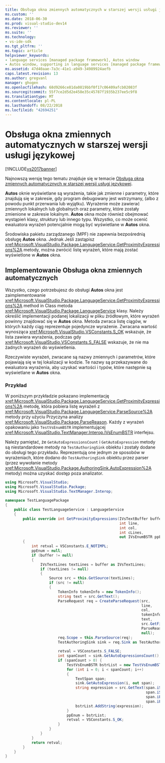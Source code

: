 ```yaml
---
title: Obsługa okna zmiennych automatycznych w starszej wersji usługi językowej | Dokumentacja firmy Microsoft
ms.custom: ''
ms.date: 2018-06-30
ms.prod: visual-studio-dev14
ms.reviewer: ''
ms.suite: ''
ms.technology:
- vs-ide-sdk
ms.tgt_pltfrm: ''
ms.topic: article
helpviewer_keywords:
- language services [managed package framework], Autos window
- Autos window, supporting in language services [managed package framework]
ms.assetid: 47d40aae-7a3c-41e1-a949-34989924aefb
caps.latest.revision: 13
ms.author: gregvanl
manager: ghogen
ms.openlocfilehash: 68d9266ce81da0819bbf0f17c06409afcb02083f
ms.sourcegitcommit: 55f7ce2d5d2e458e35c45787f1935b237ee5c9f8
ms.translationtype: MT
ms.contentlocale: pl-PL
ms.lasthandoff: 08/22/2018
ms.locfileid: "42694251"
---
```

# <a name="support-for-the-autos-window-in-a-legacy-language-service"></a>Obsługa okna zmiennych automatycznych w starszej wersji usługi językowej
[!INCLUDE[vs2017banner](../../includes/vs2017banner.md)]

Najnowszą wersję tego tematu znajduje się w temacie [Obsługa okna zmiennych automatycznych w starszej wersji usługi językowej](https://docs.microsoft.com/visualstudio/extensibility/internals/support-for-the-autos-window-in-a-legacy-language-service).  
  
**Autos** oknie wyświetlane są wyrażenia, takie jak zmienne i parametry, które znajdują się w zakresie, gdy program debugowany jest wstrzymany, (albo z powodu punkt przerwania lub wyjątku). Wyrażenie może zawierać zmiennych lokalnych lub globalnych oraz parametry, które zostały zmienione w zakresie lokalnym. **Autos** okna może również obejmować wystąpień klasy, struktury lub innego typu. Wszystko, co może ocenić ewaluatora wyrażeń potencjalnie mogą być wyświetlane w **Autos** okna.  
  
 Środowiska pakietu zarządzanego (MPF) nie zapewnia bezpośrednią obsługę **Autos** okna. Jednak Jeśli zastąpisz <xref:Microsoft.VisualStudio.Package.LanguageService.GetProximityExpressions%2A> metody, można zwrócić listę wyrażeń, które mają zostać wyświetlone w **Autos** okna.  
  
## <a name="implementing-support-for-the-autos-window"></a>Implementowanie Obsługa okna zmiennych automatycznych  
 Wszystko, czego potrzebujesz do obsługi **Autos** okna jest zaimplementowanie <xref:Microsoft.VisualStudio.Package.LanguageService.GetProximityExpressions%2A> method in Class metoda <xref:Microsoft.VisualStudio.Package.LanguageService> klasy. Należy określić implementacji podanej lokalizacji w pliku źródłowym, które wyrażeń powinny znajdować się w **Autos** okna. Metoda zwraca listę ciągów, w których każdy ciąg reprezentuje pojedyncze wyrażenie. Zwracana wartość wynosząca <xref:Microsoft.VisualStudio.VSConstants.S_OK> wskazuje, że lista zawiera wyrażenia, podczas gdy <xref:Microsoft.VisualStudio.VSConstants.S_FALSE> wskazuje, że nie ma żadnych wyrażeń do wyświetlenia.  
  
 Rzeczywiste wyrażeń, zwracane są nazwy zmiennych i parametrów, które pojawiają się w tej lokalizacji w kodzie. Te nazwy są przekazywane do ewaluatora wyrażenia, aby uzyskać wartości i typów, które następnie są wyświetlane w **Autos** okna.  
  
### <a name="example"></a>Przykład  
 W poniższym przykładzie pokazano implementację <xref:Microsoft.VisualStudio.Package.LanguageService.GetProximityExpressions%2A> metodę, która pobiera listę wyrażeń z <xref:Microsoft.VisualStudio.Package.LanguageService.ParseSource%2A> metody przy użyciu Przyczyna analizy <xref:Microsoft.VisualStudio.Package.ParseReason>. Każdy z wyrażeń opakowaniu jako `TestVsEnumBSTR` implementującej <xref:Microsoft.VisualStudio.TextManager.Interop.IVsEnumBSTR> interfejsu.  
  
 Należy pamiętać, że `GetAutoExpressionsCount` i `GetAutoExpression` metody są niestandardowe metody na `TestAuthoringSink` obiektu i zostały dodane do obsługi tego przykładu. Reprezentują one jednym ze sposobów w wyrażeniach, które dodano do `TestAuthoringSink` obiektu przez parser (przez wywołanie metody <xref:Microsoft.VisualStudio.Package.AuthoringSink.AutoExpression%2A> metody) można uzyskać dostęp poza analizator.  
  
```csharp  
using Microsoft.VisualStudio;  
using Microsoft.VisualStudio.Package;  
using Microsoft.VisualStudio.TextManager.Interop;  
  
namespace TestLanguagePackage  
{  
    public class TestLanguageService : LanguageService  
    {  
        public override int GetProximityExpressions(IVsTextBuffer buffer,  
                                                    int line,  
                                                    int col,  
                                                    int cLines,  
                                                    out IVsEnumBSTR ppEnum)  
        {  
            int retval = VSConstants.E_NOTIMPL;  
            ppEnum = null;  
            if (buffer != null)  
            {  
                IVsTextLines textLines = buffer as IVsTextLines;  
                if (textLines != null)  
                {  
                    Source src = this.GetSource(textLines);  
                    if (src != null)  
                    {  
                        TokenInfo tokenInfo = new TokenInfo();  
                        string text = src.GetText();  
                        ParseRequest req = CreateParseRequest(src,  
                                                              line,  
                                                              col,  
                                                              tokenInfo,  
                                                              text,  
                                                              src.GetFilePath(),  
                                                              ParseReason.Autos,  
                                                              null);  
                        req.Scope = this.ParseSource(req);  
                        TestAuthoringSink sink = req.Sink as TestAuthoringSink;  
  
                        retval = VSConstants.S_FALSE;  
                        int spanCount = sink.GetAutoExpressionsCount();  
                        if (spanCount > 0) {  
                            TestVsEnumBSTR bstrList = new TestVsEnumBSTR();  
                            for (int i = 0; i < spanCount; i++)  
                            {  
                                TextSpan span;  
                                sink.GetAutoExpression(i, out span);  
                                string expression = src.GetText(span.iStartLine,  
                                                                span.iStartIndex,  
                                                                span.iEndLine,  
                                                                span.iEndIndex);  
                                bstrList.AddString(expression);  
                            }  
                            ppEnum = bstrList;  
                            retval = VSConstants.S_OK;  
                        }  
                    }  
                }  
            }  
            return retval;  
        }  
    }  
}  
```

